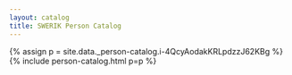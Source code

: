 ```yaml
---
layout: catalog
title: SWERIK Person Catalog
---
```

{% assign p = site.data._person-catalog.i-4QcyAodakKRLpdzzJ62KBg %}
{% include person-catalog.html p=p %}

